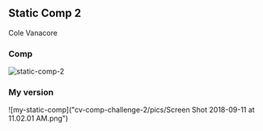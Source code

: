 ## Static Comp 2
Cole Vanacore

### Comp

![static-comp-2](cv-comp-challenge-2/pics/static-comp-challenge-2.jpg)

### My version

![my-static-comp]("cv-comp-challenge-2/pics/Screen Shot 2018-09-11 at 11.02.01 AM.png")
    

